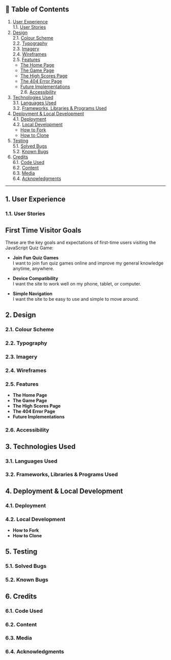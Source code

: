## 📑 Table of Contents
1. [User Experience](#user-experience)  
   1.1. [User Stories](#user-stories)  
2. [Design](#design)  
   2.1. [Colour Scheme](#colour-scheme)  
   2.2. [Typography](#typography)  
   2.3. [Imagery](#imagery)  
   2.4. [Wireframes](#wireframes)  
   2.5. [Features](#features)  
      - [The Home Page](#the-home-page)  
      - [The Game Page](#the-game-page)  
      - [The High Scores Page](#the-high-scores-page)  
      - [The 404 Error Page](#the-404-error-page)  
      - [Future Implementations](#future-implementations)  
   2.6. [Accessibility](#accessibility)  
3. [Technologies Used](#technologies-used)  
   3.1. [Languages Used](#languages-used)  
   3.2. [Frameworks, Libraries & Programs Used](#frameworks-libraries--programs-used)  
4. [Deployment & Local Development](#deployment--local-development)  
   4.1. [Deployment](#deployment)  
   4.2. [Local Development](#local-development)  
      - [How to Fork](#how-to-fork)  
      - [How to Clone](#how-to-clone)  
5. [Testing](#testing)  
   5.1. [Solved Bugs](#solved-bugs)  
   5.2. [Known Bugs](#known-bugs)  
6. [Credits](#credits)  
   6.1. [Code Used](#code-used)  
   6.2. [Content](#content)  
   6.3. [Media](#media)  
   6.4. [Acknowledgments](#acknowledgments)  

---

## 1. User Experience <a name="user-experience"></a>
### 1.1. User Stories <a name="user-stories"></a>
## First Time Visitor Goals

These are the key goals and expectations of first-time users visiting the JavaScript Quiz Game:

-  **Join Fun Quiz Games**  
  I want to join fun quiz games online and improve my general knowledge anytime, anywhere.

-  **Device Compatibility**  
  I want the site to work well on my phone, tablet, or computer.

-  **Simple Navigation**  
  I want the site to be easy to use and simple to move around.


## 2. Design <a name="design"></a>
### 2.1. Colour Scheme <a name="colour-scheme"></a>
### 2.2. Typography <a name="typography"></a>
### 2.3. Imagery <a name="imagery"></a>
### 2.4. Wireframes <a name="wireframes"></a>
### 2.5. Features <a name="features"></a>
- **The Home Page** <a name="the-home-page"></a>  
- **The Game Page** <a name="the-game-page"></a>  
- **The High Scores Page** <a name="the-high-scores-page"></a>  
- **The 404 Error Page** <a name="the-404-error-page"></a>  
- **Future Implementations** <a name="future-implementations"></a>  
### 2.6. Accessibility <a name="accessibility"></a>

## 3. Technologies Used <a name="technologies-used"></a>
### 3.1. Languages Used <a name="languages-used"></a>
### 3.2. Frameworks, Libraries & Programs Used <a name="frameworks-libraries--programs-used"></a>

## 4. Deployment & Local Development <a name="deployment--local-development"></a>
### 4.1. Deployment <a name="deployment"></a>
### 4.2. Local Development <a name="local-development"></a>
- **How to Fork** <a name="how-to-fork"></a>  
- **How to Clone** <a name="how-to-clone"></a>  

## 5. Testing <a name="testing"></a>
### 5.1. Solved Bugs <a name="solved-bugs"></a>
### 5.2. Known Bugs <a name="known-bugs"></a>

## 6. Credits <a name="credits"></a>
### 6.1. Code Used <a name="code-used"></a>
### 6.2. Content <a name="content"></a>
### 6.3. Media <a name="media"></a>
### 6.4. Acknowledgments <a name="acknowledgments"></a>

